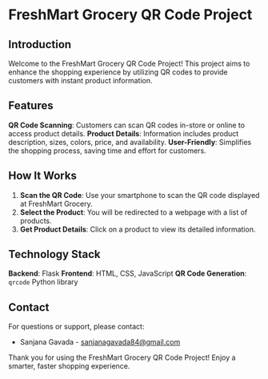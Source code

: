 

# FreshMart Grocery QR Code Project

## Introduction

Welcome to the FreshMart Grocery QR Code Project! This project aims to enhance the shopping experience by utilizing QR codes to provide customers with instant product information.

## Features

**QR Code Scanning**: Customers can scan QR codes in-store or online to access product details.
**Product Details**: Information includes product description, sizes, colors, price, and availability.
**User-Friendly**: Simplifies the shopping process, saving time and effort for customers.

## How It Works

1. **Scan the QR Code**: Use your smartphone to scan the QR code displayed at FreshMart Grocery.
2. **Select the Product**: You will be redirected to a webpage with a list of products.
3. **Get Product Details**: Click on a product to view its detailed information.

## Technology Stack

**Backend**: Flask
**Frontend**: HTML, CSS, JavaScript
**QR Code Generation**: `qrcode` Python library





## Contact

For questions or support, please contact:
- Sanjana Gavada - sanjanagavada84@gmail.com

Thank you for using the FreshMart Grocery QR Code Project! Enjoy a smarter, faster shopping experience.
